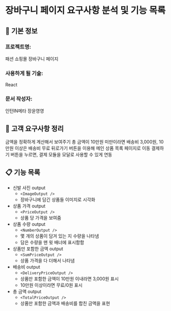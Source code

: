 # 장바구니 페이지 요구사항 분석 및 기능 목록

## 📌 기본 정보
### 프로젝트명: 
패션 쇼핑몰 장바구니 페이지

### 사용하게 될 기술: 
React

### 문서 작성자: 
인턴IN메타 장윤영영

## 📝 고객 요구사항 정리
금액을 정확하게 계산해서 보여주기
총 금액이 10만원 미만이라면 배송비 3,000원, 10만원 이상은 배송비 무료
뒤로가기 버튼을 이용해 메인 상품 목록 페이지로 이동
결제하기 버튼을 누르면, 결제 모듈을 모달로 사용할 수 있게 연동

## 📋 기능 목록
- 신발 사진 output
  - `<ImageOutput />`
  - 장바구니에 담긴 상품들 이미지로 시각화
- 상품 가격 output
  - `<PriceOutput />`
  - 상품 당 가격을 보여줌
- 상품 수량 output
  - `<NumberOutput />`
  - 몇 개의 상품이 담겨 있는 지 수량을 나타냄
  - 담은 수량을 맨 윗 배너에 표시함함
- 상품만 포함한 금액 output
  - `<SumPriceOutput />`
  - 상품 가격을 다 더해서 나타냄
- 배송비 output
  - `<DeliveryPriceOutput />`
  - 상품만 포함한 금액이 10만원 이내라면 3,000원 표시
  - 10만원 이상이라면 무료/0원 표시
- 총 금액 output
  - `<TotalPriceOutput />`
  - 상품만 포함한 금액과 배송비를 합친 금액을 표현
